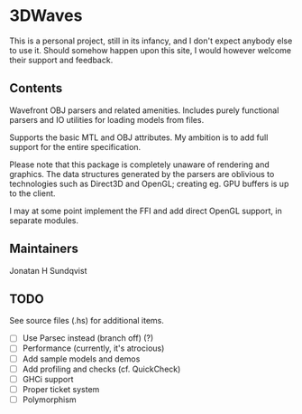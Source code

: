 3DWaves
=======

This is a personal project, still in its infancy, and I don't expect anybody else to use it. Should somehow happen upon this site, I would however welcome their support and feedback.

## Contents
Wavefront OBJ parsers and related amenities. Includes purely functional parsers
and IO utilities for loading models from files.

Supports the basic MTL and OBJ attributes. My ambition is to add full support for the entire specification.

Please note that this package is completely unaware of rendering and graphics. The data structures generated by the parsers are oblivious to technologies such as Direct3D and OpenGL; creating eg. GPU buffers is up to the client.

I may at some point implement the FFI and add direct OpenGL support, in separate modules.

## Maintainers
Jonatan H Sundqvist

## TODO

See source files (.hs) for additional items.

- [ ] Use Parsec instead (branch off) (?)
- [ ] Performance (currently, it's atrocious)
- [ ] Add sample models and demos
- [ ] Add profiling and checks (cf. QuickCheck)
- [ ] GHCi support
- [ ] Proper ticket system
- [ ] Polymorphism
